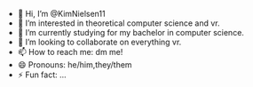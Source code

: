 - 👋 Hi, I’m @KimNielsen11
- 👀 I’m interested in theoretical computer science and vr.
- 🌱 I’m currently studying for my bachelor in computer science.
- 💞️ I’m looking to collaborate on everything vr.
- 📫 How to reach me: dm me!
- 😄 Pronouns: he/him,they/them
- ⚡ Fun fact: ...

<!---
KimNielsen11/KimNielsen11 is a ✨ special ✨ repository because its `README.md` (this file) appears on your GitHub profile.
You can click the Preview link to take a look at your changes.
--->
